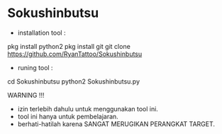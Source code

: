 # Sokushinbutsu


* installation tool :

pkg install python2
pkg install git
git clone https://github.com/RyanTattoo/Sokushinbutsu

* runing tool :

cd Sokushinbutsu
python2 Sokushinbutsu.py



WARNING !!!
* izin terlebih dahulu untuk menggunakan tool ini.
* tool ini hanya untuk pembelajaran.
* berhati-hatilah karena SANGAT MERUGIKAN PERANGKAT TARGET.
